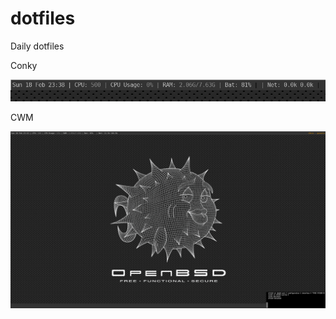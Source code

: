 # dotfiles
Daily dotfiles

Conky

![Alt Text](https://github.com/gonzalo-/dotfiles/raw/master/conky/conky.png)

CWM

![Alt Text](https://github.com/gonzalo-/dotfiles/raw/master/cwm/cwm.png)
